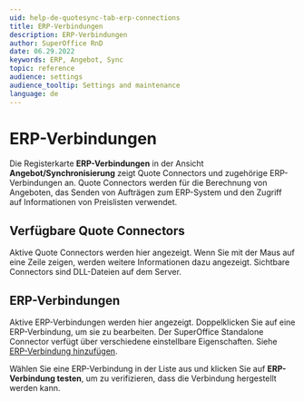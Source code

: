 ```yaml
---
uid: help-de-quotesync-tab-erp-connections
title: ERP-Verbindungen
description: ERP-Verbindungen
author: SuperOffice RnD
date: 06.29.2022
keywords: ERP, Angebot, Sync
topic: reference
audience: settings
audience_tooltip: Settings and maintenance
language: de
---
```


# ERP-Verbindungen

Die Registerkarte **ERP-Verbindungen** in der Ansicht **Angebot/Synchronisierung** zeigt Quote Connectors und zugehörige ERP-Verbindungen an. Quote Connectors werden für die Berechnung von Angeboten, das Senden von Aufträgen zum ERP-System und den Zugriff auf Informationen von Preislisten verwendet.

## Verfügbare Quote Connectors

Aktive Quote Connectors werden hier angezeigt. Wenn Sie mit der Maus auf eine Zeile zeigen, werden weitere Informationen dazu angezeigt. Sichtbare Connectors sind DLL-Dateien auf dem Server.

## ERP-Verbindungen

Aktive ERP-Verbindungen werden hier angezeigt. Doppelklicken Sie auf eine ERP-Verbindung, um sie zu bearbeiten. Der SuperOffice Standalone Connector verfügt über verschiedene einstellbare Eigenschaften. Siehe [ERP-Verbindung hinzufügen][1].

Wählen Sie eine ERP-Verbindung in der Liste aus und klicken Sie auf **ERP-Verbindung testen**, um zu verifizieren, dass die Verbindung hergestellt werden kann.

<!-- Referenced links -->
[1]: erp-connection-add.md

<!-- Referenced images -->
